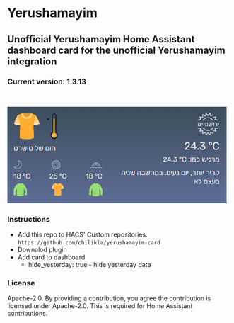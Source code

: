 # Yerushamayim
## Unofficial Yerushamayim Home Assistant dashboard card for the unofficial Yerushamayim integration

### Current version: 1.3.13
<br/>

![screenshot](https://raw.githubusercontent.com/chilikla/yerushamayim/main/screenshot.png)

### Instructions
- Add this repo to HACS' Custom repositories: `https://github.com/chilikla/yerushamayim-card`
- Downalod plugin
- Add card to dashboard
  - hide_yesterday: true - hide yesterday data

### License
Apache-2.0. By providing a contribution, you agree the contribution is licensed under Apache-2.0. This is required for Home Assistant contributions.
